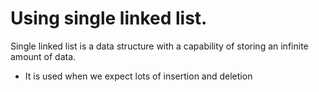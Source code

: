 # Using single linked list.
Single linked list is a data structure with a capability of storing an infinite amount of data.
- It is used when we expect lots of insertion and deletion
